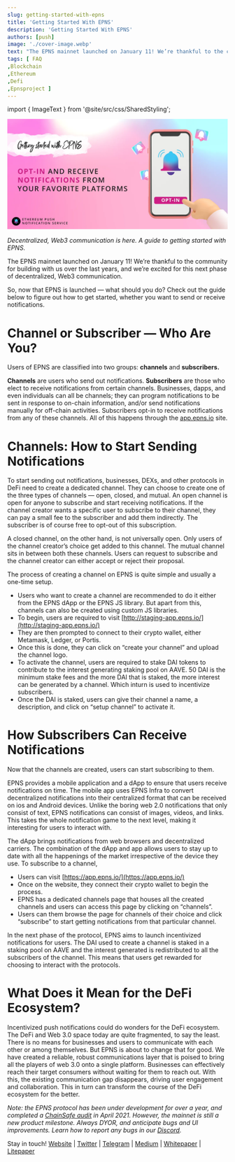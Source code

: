 ```yaml
---
slug: getting-started-with-epns
title: 'Getting Started With EPNS'
description: 'Getting Started With EPNS'
authors: [push]
image: './cover-image.webp'
text: "The EPNS mainnet launched on January 11! We’re thankful to the community for building with us over the last years, and we’re excited for this next phase of decentralized, Web3 communication."
tags: [ FAQ
,Blockchain
,Ethereum
,Defi
,Epnsproject ]
---
```

import { ImageText } from '@site/src/css/SharedStyling';

![Cover image of Getting Started With EPNS](./cover-image.webp)

<!--truncate-->

_Decentralized, Web3 communication is here. A guide to getting started with EPNS._

The EPNS mainnet launched on January 11! We’re thankful to the community for building with us over the last years, and we’re excited for this next phase of decentralized, Web3 communication.

So, now that EPNS is launched — what should you do? Check out the guide below to figure out how to get started, whether you want to send or receive notifications.

Channel or Subscriber — Who Are You?
====================================

Users of EPNS are classified into two groups: **channels** and **subscribers.**

**Channels** are users who send out notifications. **Subscribers** are those who elect to receive notifications from certain channels. Businesses, dapps, and even individuals can all be channels; they can program notifications to be sent in response to on-chain information, and/or send notifications manually for off-chain activities. Subscribers opt-in to receive notifications from any of these channels. All of this happens through the [app.epns.io](http://app.epns.io) site.

Channels: How to Start Sending Notifications
============================================

To start sending out notifications, businesses, DEXs, and other protocols in DeFi need to create a dedicated channel. They can choose to create one of the three types of channels — open, closed, and mutual. An open channel is open for anyone to subscribe and start receiving notifications. If the channel creator wants a specific user to subscribe to their channel, they can pay a small fee to the subscriber and add them indirectly. The subscriber is of course free to opt-out of this subscription.

A closed channel, on the other hand, is not universally open. Only users of the channel creator’s choice get added to this channel. The mutual channel sits in between both these channels. Users can request to subscribe and the channel creator can either accept or reject their proposal.

The process of creating a channel on EPNS is quite simple and usually a one-time setup.

*   Users who want to create a channel are recommended to do it either from the EPNS dApp or the EPNS JS library. But apart from this, channels can also be created using custom JS libraries.
*   To begin, users are required to visit [http://staging-app.epns.io/](http://staging-app.epns.io/)
*   They are then prompted to connect to their crypto wallet, either Metamask, Ledger, or Portis.
*   Once this is done, they can click on “create your channel” and upload the channel logo.
*   To activate the channel, users are required to stake DAI tokens to contribute to the interest generating staking pool on AAVE. 50 DAI is the minimum stake fees and the more DAI that is staked, the more interest can be generated by a channel. Which inturn is used to incentivize subscribers.
*   Once the DAI is staked, users can give their channel a name, a description, and click on “setup channel” to activate it.

How Subscribers Can Receive Notifications
=========================================

Now that the channels are created, users can start subscribing to them.

EPNS provides a mobile application and a dApp to ensure that users receive notifications on time. The mobile app uses EPNS Infra to convert decentralized notifications into their centralized format that can be received on ios and Android devices. Unlike the boring web 2.0 notifications that only consist of text, EPNS notifications can consist of images, videos, and links. This takes the whole notification game to the next level, making it interesting for users to interact with.

The dApp brings notifications from web browsers and decentralized carriers. The combination of the dApp and app allows users to stay up to date with all the happenings of the market irrespective of the device they use. To subscribe to a channel,

*   Users can visit [https://app.epns.io/](https://app.epns.io/)
*   Once on the website, they connect their crypto wallet to begin the process.
*   EPNS has a dedicated channels page that houses all the created channels and users can access this page by clicking on “channels”.
*   Users can them browse the page for channels of their choice and click “subscribe” to start getting notifications from that particular channel.

In the next phase of the protocol, EPNS aims to launch incentivized notifications for users. The DAI used to create a channel is staked in a staking pool on AAVE and the interest generated is redistributed to all the subscribers of the channel. This means that users get rewarded for choosing to interact with the protocols.

What Does it Mean for the DeFi Ecosystem?
=========================================

Incentivized push notifications could do wonders for the DeFi ecosystem. The DeFi and Web 3.0 space today are quite fragmented, to say the least. There is no means for businesses and users to communicate with each other or among themselves. But EPNS is about to change that for good. We have created a reliable, robust communications layer that is poised to bring all the players of web 3.0 onto a single platform. Businesses can effectively reach their target consumers without waiting for them to reach out. With this, the existing communication gap disappears, driving user engagement and collaboration. This in turn can transform the course of the DeFi ecosystem for the better.

_Note: the EPNS protocol has been under development for over a year, and completed a_ [_ChainSafe audit_](https://epns.io/EPNS-Protocol-Audit2021.pdf) _in April 2021. However, the mainnet is still a new product milestone. Always DYOR, and anticipate bugs and UI improvements. Learn how to report any bugs in our_ [_Discord_](https://discord.gg/YVPB99F9W5)_._

Stay in touch! [Website](https://epns.io/) | [Twitter](https://twitter.com/epnsproject) | [Telegram](https://t.me/epnsproject) | [Medium](https://medium.com/ethereum-push-notification-service) | [Whitepaper](https://whitepaper.epns.io/) | [Litepaper](https://medium.com/ethereum-push-notification-service/ethereum-push-notification-service-litepaper-e7ca0a662862)

